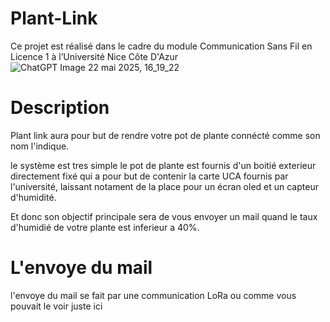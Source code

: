 # Plant-Link

Ce projet est réalisé dans le cadre du module Communication Sans Fil en Licence 1 à l’Université Nice Côte D'Azur
![ChatGPT Image 22 mai 2025, 16_19_22](https://github.com/user-attachments/assets/4abf768d-c1f6-4122-a66b-7bd9a429cee8)

# Description 
Plant link aura pour but de rendre votre pot de plante connécté comme son nom l'indique.

le système est tres simple le pot de plante est fournis d'un boitié exterieur directement fixé qui a pour but de 
contenir la carte UCA fournis par l'université, laissant notament de la place pour un écran oled et un capteur d'humidité.

Et donc son objectif principale sera de vous envoyer un mail quand le taux d'humidié de votre plante est inferieur a 40%.

# L'envoye du mail

l'envoye du mail se fait par une communication LoRa ou comme vous pouvait le voir juste ici 
